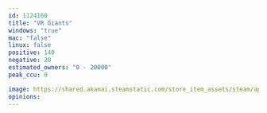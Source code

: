 ```yaml
---
id: 1124160
title: "VR Giants"
windows: "true"
mac: "false"
linux: false
positive: 140
negative: 20
estimated_owners: "0 - 20000"
peak_ccu: 0

image: https://shared.akamai.steamstatic.com/store_item_assets/steam/apps/1124160/header.jpg?t=1709120398
opinions:
---
```

